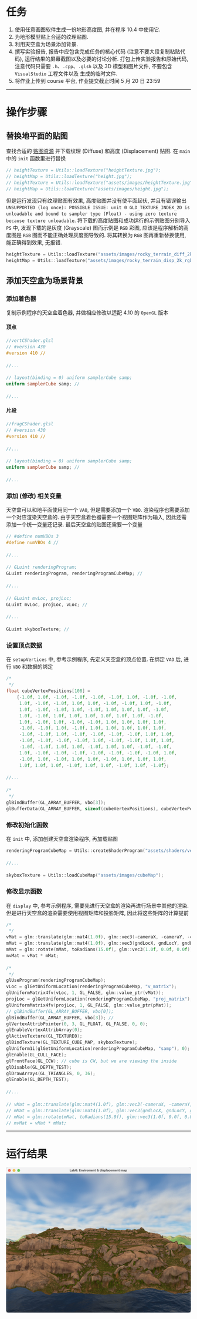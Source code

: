 # 任务
1. 使用任意画图软件生成一份地形高度图, 并在程序 10.4 中使用它.
2. 为地形模型贴上合适的纹理贴图.
3. 利用天空盒为场景添加背景.
4. 撰写实验报告, 报告中应包含完成任务的核心代码 (注意不要大段复制粘贴代码), 运行结果的屏幕截图以及必要的讨论分析. 打包上传实验报告和原始代码, 注意代码只需要 `.h`、`.cpp`、`.glsh` 以及 3D 模型和图片文件, 不要包含 `VisualStudio` 工程文件以及 生成的临时文件.
5. 将作业上传到 course 平台, 作业提交截止时间 5 月 20 日 23:59

---

# 操作步骤
## 替换地平面的贴图
查找合适的 [贴图资源](https://polyhaven.com/a/rocky_terrain) 并下载纹理 (Diffuse) 和高度 (Displacement) 贴图. 在 `main` 中的 `init` 函数里进行替换
```cpp
// heightTexture = Utils::loadTexture("heightTexture.jpg");
// heightMap = Utils::loadTexture("height.jpg");
// heightTexture = Utils::loadTexture("assets/images/heightTexture.jpg"); //
// heightMap = Utils::loadTexture("assets/images/height.jpg");			   //
```

但是运行发现只有纹理贴图有效果, 高度贴图并没有使平面起伏, 并且有错误输出 `UNSUPPORTED (log once): POSSIBLE ISSUE: unit 0 GLD_TEXTURE_INDEX_2D is unloadable and bound to sampler type (Float) - using zero texture because texture unloadable`. 将下载的高度贴图和成功运行的示例贴图分别导入 `PS` 中, 发现下载的是灰度 (Grayscale) 图而示例是 `RGB` 彩图, 应该是程序解析的高度图是 `RGB` 图而不能正确处理灰度图导致的. 将其转换为 `RGB` 图再重新替换使用, 能正确得到效果, 无报错.
```cpp
heightTexture = Utils::loadTexture("assets/images/rocky_terrain_diff_2k.png"); //
heightMap = Utils::loadTexture("assets/images/rocky_terrain_disp_2k_rgb.png"); //
```

## 添加天空盒为场景背景
### 添加着色器
复制示例程序的天空盒着色器, 并做相应修改以适配 4.10 的 `OpenGL` 版本
#### 顶点
```glsl
//vertCShader.glsl
// #version 430
#version 410 //

//...

// layout(binding = 0) uniform samplerCube samp;
uniform samplerCube samp; //

//...

```

#### 片段
```glsl
//fragCShader.glsl
// #version 430
#version 410 //

//...

// layout(binding = 0) uniform samplerCube samp;
uniform samplerCube samp; //

//...

```

### 添加 (修改) 相关变量
天空盒可以和地平面使用同一个 `VAO`, 但是需要添加一个 `VBO`. 渲染程序也需要添加一个对应渲染天空盒的. 由于天空盒着色器需要一个视图矩阵作为输入, 因此还需添加一个统一变量还记录. 最后天空盒的贴图还需要一个变量
```cpp
// #define numVBOs 3
#define numVBOs 4 //

//...

// GLuint renderingProgram;
GLuint renderingProgram, renderingProgramCubeMap; //

//...

// GLuint mvLoc, projLoc;
GLuint mvLoc, projLoc, vLoc; //

//...

GLuint skyboxTexture; //
```

### 设置顶点数据
在 `setupVertices` 中, 参考示例程序, 先定义天空盒的顶点位置. 在绑定 `VAO` 后, 进行 `VBO` 和数据的绑定
```cpp
/*
 */
float cubeVertexPositions[108] =
	{-1.0f, 1.0f, -1.0f, -1.0f, -1.0f, -1.0f, 1.0f, -1.0f, -1.0f,
	 1.0f, -1.0f, -1.0f, 1.0f, 1.0f, -1.0f, -1.0f, 1.0f, -1.0f,
	 1.0f, -1.0f, -1.0f, 1.0f, -1.0f, 1.0f, 1.0f, 1.0f, -1.0f,
	 1.0f, -1.0f, 1.0f, 1.0f, 1.0f, 1.0f, 1.0f, 1.0f, -1.0f,
	 1.0f, -1.0f, 1.0f, -1.0f, -1.0f, 1.0f, 1.0f, 1.0f, 1.0f,
	 -1.0f, -1.0f, 1.0f, -1.0f, 1.0f, 1.0f, 1.0f, 1.0f, 1.0f,
	 -1.0f, -1.0f, 1.0f, -1.0f, -1.0f, -1.0f, -1.0f, 1.0f, 1.0f,
	 -1.0f, -1.0f, -1.0f, -1.0f, 1.0f, -1.0f, -1.0f, 1.0f, 1.0f,
	 -1.0f, -1.0f, 1.0f, 1.0f, -1.0f, 1.0f, 1.0f, -1.0f, -1.0f,
	 1.0f, -1.0f, -1.0f, -1.0f, -1.0f, -1.0f, -1.0f, -1.0f, 1.0f,
	 -1.0f, 1.0f, -1.0f, 1.0f, 1.0f, -1.0f, 1.0f, 1.0f, 1.0f,
	 1.0f, 1.0f, 1.0f, -1.0f, 1.0f, 1.0f, -1.0f, 1.0f, -1.0f};

//...

/*
 */
glBindBuffer(GL_ARRAY_BUFFER, vbo[3]);
glBufferData(GL_ARRAY_BUFFER, sizeof(cubeVertexPositions), cubeVertexPositions, GL_STATIC_DRAW);
```

### 修改初始化函数
在 `init` 中, 添加创建天空盒渲染程序, 再加载贴图
```cpp
renderingProgramCubeMap = Utils::createShaderProgram("assets/shaders/vertCShader.glsl", "assets/shaders/fragCShader.glsl"); //

//...

skyboxTexture = Utils::loadCubeMap("assets/images/cubeMap");				   //
```

### 修改显示函数
在 `display` 中, 参考示例程序, 需要先进行天空盒的渲染再进行场景中其他的渲染. 但是进行天空盒的渲染需要使用视图矩阵和投影矩阵, 因此将这些矩阵的计算提前
```cpp
/*
 */
vMat = glm::translate(glm::mat4(1.0f), glm::vec3(-cameraX, -cameraY, -cameraZ));
mMat = glm::translate(glm::mat4(1.0f), glm::vec3(gndLocX, gndLocY, gndLocZ));
mMat = glm::rotate(mMat, toRadians(15.0f), glm::vec3(1.0f, 0.0f, 0.0f));
mvMat = vMat * mMat;

/*
 */
glUseProgram(renderingProgramCubeMap);
vLoc = glGetUniformLocation(renderingProgramCubeMap, "v_matrix");
glUniformMatrix4fv(vLoc, 1, GL_FALSE, glm::value_ptr(vMat));
projLoc = glGetUniformLocation(renderingProgramCubeMap, "proj_matrix");
glUniformMatrix4fv(projLoc, 1, GL_FALSE, glm::value_ptr(pMat));
// glBindBuffer(GL_ARRAY_BUFFER, vbo[0]);
glBindBuffer(GL_ARRAY_BUFFER, vbo[3]); //
glVertexAttribPointer(0, 3, GL_FLOAT, GL_FALSE, 0, 0);
glEnableVertexAttribArray(0);
glActiveTexture(GL_TEXTURE0);
glBindTexture(GL_TEXTURE_CUBE_MAP, skyboxTexture);
glUniform1i(glGetUniformLocation(renderingProgramCubeMap, "samp"), 0); //
glEnable(GL_CULL_FACE);
glFrontFace(GL_CCW); // cube is CW, but we are viewing the inside
glDisable(GL_DEPTH_TEST);
glDrawArrays(GL_TRIANGLES, 0, 36);
glEnable(GL_DEPTH_TEST);

//...

// vMat = glm::translate(glm::mat4(1.0f), glm::vec3(-cameraX, -cameraY, -cameraZ));
// mMat = glm::translate(glm::mat4(1.0f), glm::vec3(gndLocX, gndLocY, gndLocZ));
// mMat = glm::rotate(mMat, toRadians(15.0f), glm::vec3(1.0f, 0.0f, 0.0f));
// mvMat = vMat * mMat;
```

---

# 运行结果
![res](assets/7EAFF8CFB565D5C3010B99A7FA6F4814.png)
